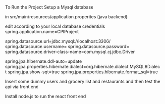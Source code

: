 To Run the Project
Setup a Mysql database

in src/main/resources/application.properites (java backend)

edit according to your local database credentials
spring.application.name=CPIProject


spring.datasource.url=jdbc:mysql://localhost:3306/<your database name goes here>
spring.datasource.username=<username>
spring.datasource.password=<password>
spring.datasource.driver-class-name=com.mysql.cj.jdbc.Driver

spring.jpa.hibernate.ddl-auto=update
spring.jpa.properties.hibernate.dialect=org.hibernate.dialect.MySQL8Dialect
spring.jpa.show-sqt=true
spring.jpa.properties.hibernate.format_sql=true


Insert some dummy users and grocery list and restaurants and then test the api via front end

Install node.js to run the react front end
